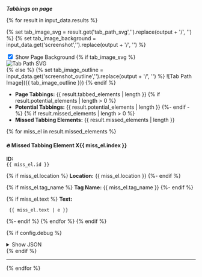 ***Tabbings on page***

<style>
  .tabbing-path-image {
    display: block;
    background-repeat: no-repeat;
    background-size: contain;
  }
  .toggle-bg-checkbox:not(:checked) ~ .tabbing-path-image {
    background-image: none !important;
  }
</style>

{% for result in input_data.results %}

{% set tab_image_svg = result.get('tab_path_svg','').replace(output + '/', '') %}
{% set tab_image_background = input_data.get('screenshot','').replace(output + '/', '') %}
<div class="tab-image-container">
  <input type="checkbox" checked="checked" id="toggle-bg-{{ loop.index }}" class="toggle-bg-checkbox">
  <label for="toggle-bg-{{ loop.index }}">Show Page Background</label>
  {% if tab_image_svg %}
<img src="{{ tab_image_svg }}" style="background-image: url('{{ tab_image_background }}')" alt="Tab Path SVG" class="tabbing-path-image">
  {% else %}
    {% set tab_image_outline = input_data.get('screenshot_outline','').replace(output + '/', '') %}
![Tab Path Image]({{ tab_image_outline }})
  {% endif %}
</div>

- **Page Tabbings:** {{ result.tabbed_elements | length }}
{% if result.potential_elements | length > 0 %}
- **Potential Tabbings:** {{ result.potential_elements | length }}
{%- endif -%}
{% if result.missed_elements | length > 0 %}
- **Missed Tabbing Elements:** {{ result.missed_elements | length }}

{% for miss_el in result.missed_elements %}
#### 🔥 Missed Tabbing Element X{{ miss_el.index }}

**ID:**    
`{{ miss_el.id }}`

{% if miss_el.location %}
**Location:** 
{{ miss_el.location }}
{%- endif %}

{% if miss_el.tag_name %}
**Tag Name:** 
{{ miss_el.tag_name }}
{%- endif %}

{% if miss_el.text %}
**Text:**
```plaintext
 {{ miss_el.text | e }}
```
{%- endif %}
{% endfor %}
{% endif %}



{% if config.debug %}
<section>
<details>
<summary>Show JSON</summary>

```json
{{ result | tojson(indent=2) }}
```

</details>
</section>
{% endif %}

---
{% endfor %}
